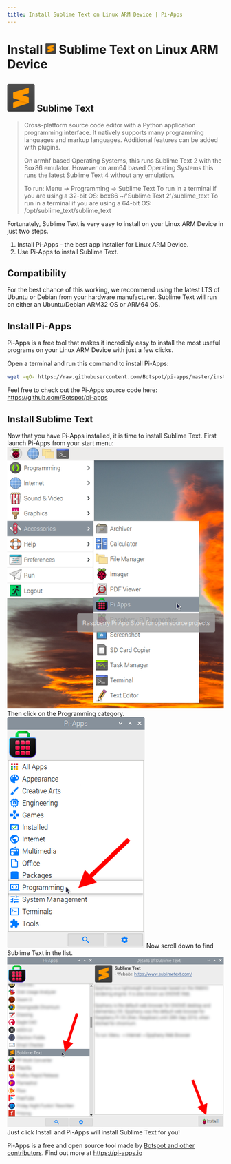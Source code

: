 ```yaml
---
title: Install Sublime Text on Linux ARM Device | Pi-Apps
---
```

<div class="simple-install-content content">

# Install <img src="/img/app-icons/Sublime Text/icon-64.png" height=24> Sublime Text on Linux ARM Device

## <img src="/img/app-icons/Sublime Text/icon-64.png"> Sublime Text
> Cross-platform source code editor with a Python application programming interface.
> It natively supports many programming languages and markup languages. Additional features can be added with plugins.
> 
> On armhf based Operating Systems, this runs Sublime Text 2 with the Box86 emulator.
> However on arm64 based Operating Systems this runs the latest Sublime Text 4 without any emulation.
> 
> To run: Menu -> Programming -> Sublime Text
> To run in a terminal if you are using a 32-bit OS: box86 ~/'Sublime Text 2'/sublime_text
> To run in a terminal if you are using a 64-bit OS: /opt/sublime_text/sublime_text

Fortunately, Sublime Text is very easy to install on your Linux ARM Device in just two steps.
1. Install Pi-Apps - the best app installer for Linux ARM Device.
2. Use Pi-Apps to install Sublime Text.
</div>
<div class="simple-install-content content">

## Compatibility
For the best chance of this working, we recommend using the latest LTS of Ubuntu or Debian from your hardware manufacturer.
Sublime Text will run on either an Ubuntu/Debian ARM32 OS or ARM64 OS.
</div>
<div class="simple-install-content content">

## Install Pi-Apps

Pi-Apps is a free tool that makes it incredibly easy to install the most useful programs on your Linux ARM Device with just a few clicks.

Open a terminal and run this command to install Pi-Apps:
```bash
wget -qO- https://raw.githubusercontent.com/Botspot/pi-apps/master/install | bash
```
Feel free to check out the Pi-Apps source code here: https://github.com/Botspot/pi-apps
</div>
<div class="simple-install-content content">

## Install Sublime Text

Now that you have Pi-Apps installed, it is time to install Sublime Text.
First launch Pi-Apps from your start menu:
<img src="/img/start-menu.png">
Then click on the Programming category.
<img src="/img/category-selections/Programming.png">
Now scroll down to find Sublime Text in the list.
<img src="/img/app-icons/Sublime Text/app-selection.png">
Just click Install and Pi-Apps will install Sublime Text for you!
</div>
<div class="simple-install-content content">

Pi-Apps is a free and open source tool made by [Botspot and other contributors](/about/#contributors). Find out more at https://pi-apps.io
</div>
